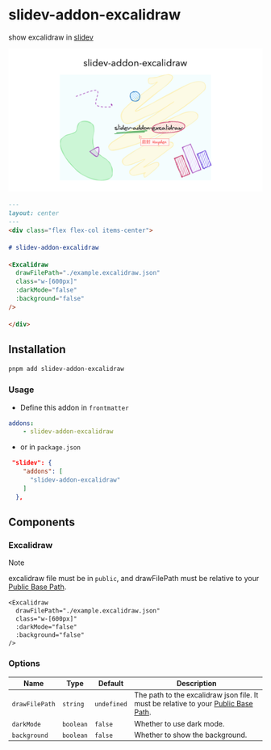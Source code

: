 # slidev-addon-excalidraw

show excalidraw in [slidev](https://sli.dev/)

![example](./example-export/1.png)

```md
---
layout: center
---
<div class="flex flex-col items-center">

# slidev-addon-excalidraw

<Excalidraw
  drawFilePath="./example.excalidraw.json"
  class="w-[600px]"
  :darkMode="false"
  :background="false"
/>

</div>
```

## Installation

```bash
pnpm add slidev-addon-excalidraw
```

### Usage

-   Define this addon in `frontmatter`

```yaml
addons:
    - slidev-addon-excalidraw
```

-   or in `package.json`

```json
 "slidev": {
    "addons": [
      "slidev-addon-excalidraw"
    ]
  },
```

## Components

### Excalidraw

> [!NOTE]
> excalidraw file must be in `public`, and drawFilePath must be relative to your [Public Base Path](https://vitejs.dev/guide/build.html#public-base-path).

```vue
<Excalidraw
  drawFilePath="./example.excalidraw.json"
  class="w-[600px]"
  :darkMode="false"
  :background="false"
/>
```

### Options

| Name | Type | Default | Description |
| --- | --- | --- | --- |
| `drawFilePath` | `string` | `undefined` | The path to the excalidraw json file. It must be relative to your [Public Base Path](https://vitejs.dev/guide/build.html#public-base-path). |
| `darkMode` | `boolean` | `false` | Whether to use dark mode. |
| `background` | `boolean` | `false` | Whether to show the background. |